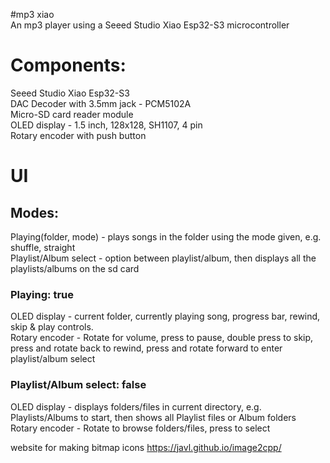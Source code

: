 #mp3 xiao  
An mp3 player using a Seeed Studio Xiao Esp32-S3 microcontroller

# Components:
Seeed Studio Xiao Esp32-S3  
DAC Decoder with 3.5mm jack - PCM5102A  
Micro-SD card reader module  
OLED display - 1.5 inch, 128x128, SH1107, 4 pin  
Rotary encoder with push button  

# UI
## Modes:
Playing(folder, mode) - plays songs in the folder using the mode given, e.g. shuffle, straight  
Playlist/Album select - option between playlist/album, then displays all the playlists/albums on the sd card  

### Playing: true
OLED display - current folder, currently playing song, progress bar, rewind, skip & play controls.  
Rotary encoder - Rotate for volume, press to pause, double press to skip, press and rotate back to rewind, press and rotate forward to enter playlist/album select  

### Playlist/Album select: false
OLED display - displays folders/files in current directory, e.g. Playlists/Albums to start, then shows all Playlist files or Album folders  
Rotary encoder - Rotate to browse folders/files, press to select  

website for making bitmap icons https://javl.github.io/image2cpp/
